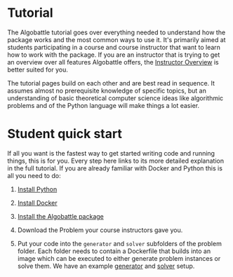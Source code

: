 # Tutorial

The Algobattle tutorial goes over everything needed to understand how the package works and the most common ways to
use it. It's primarily aimed at students participating in a course and course instructor that want to learn how to work
with the package. If you are an instructor that is trying to get an overview over all features Algobattle offers, the
[Instructor Overview](../advanced/instructor.md) is better suited for you.

The tutorial pages build on each other and are best read in sequence. It assumes almost no prerequisite knowledge of
specific topics, but an understanding of basic theoretical computer science ideas like algorithmic problems and of
the Python language will make things a lot easier.


# Student quick start

If all you want is the fastest way to get started writing code and running things, this is for you. Every step here
links to its more detailed explanation in the full tutorial. If you are already familiar with Docker and Python this is
all you need to do:

1. [Install Python](installation.md#installing-python)

2. [Install Docker](installation.md#installing-docker)

3. [Install the Algobattle package](installation.md#installing-algobattle)

4. Download the Problem your course instructors gave you.

5. Put your code into the `generator` and `solver` subfolders of the problem folder. Each folder needs to contain a
    Dockerfile that builds into an image which can be executed to either generate problem instances or solve them. We
    have an example [generator](programs.md#generator) and [solver](programs.md#solver) setup.

